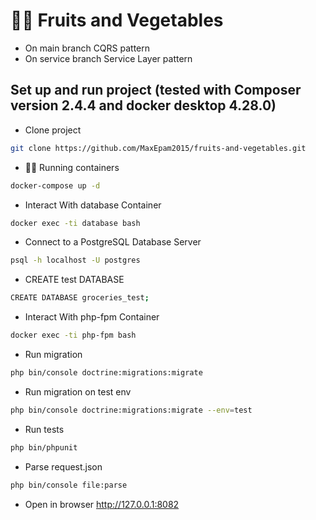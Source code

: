 # 🍎🥕 Fruits and Vegetables
* On main branch CQRS pattern
* On service branch Service Layer pattern

## Set up and run project (tested with Composer version 2.4.4 and docker desktop 4.28.0)
* Clone project
```bash
git clone https://github.com/MaxEpam2015/fruits-and-vegetables.git
```
* 🏃‍♂️ Running containers
```bash
docker-compose up -d
```
* Interact With database Container
```bash
docker exec -ti database bash
```
* Connect to a PostgreSQL Database Server
```bash
psql -h localhost -U postgres
```
* CREATE test DATABASE
```bash
CREATE DATABASE groceries_test;
```
* Interact With php-fpm Container
```bash
docker exec -ti php-fpm bash
```
* Run migration
```bash
php bin/console doctrine:migrations:migrate
```
* Run migration on test env
```bash
php bin/console doctrine:migrations:migrate --env=test
```
* Run tests
```bash
php bin/phpunit
```
* Parse request.json
```bash
php bin/console file:parse
```
* Open in browser
http://127.0.0.1:8082

